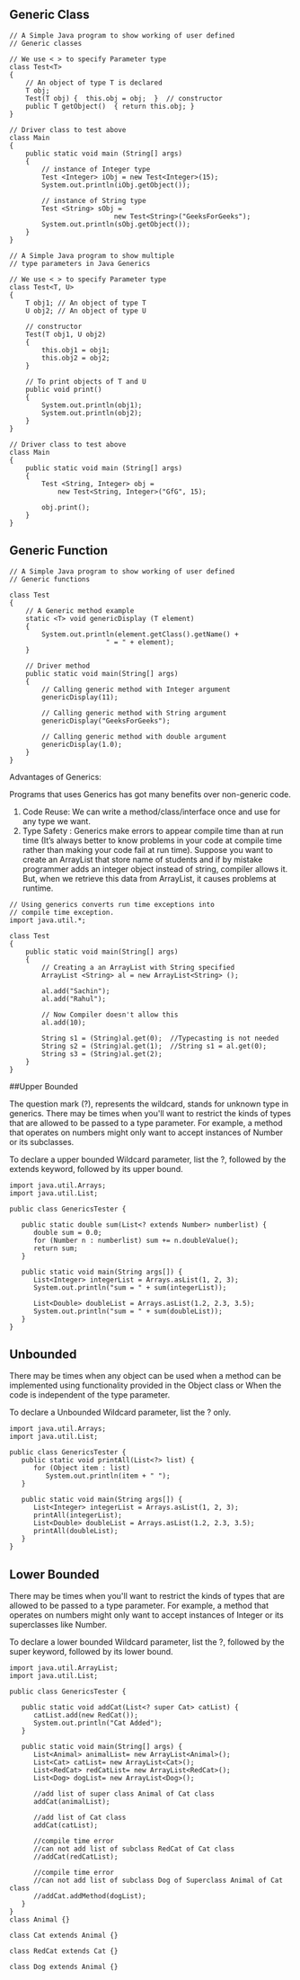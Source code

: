 ## Generic Class
```
// A Simple Java program to show working of user defined 
// Generic classes 
   
// We use < > to specify Parameter type 
class Test<T> 
{ 
    // An object of type T is declared 
    T obj; 
    Test(T obj) {  this.obj = obj;  }  // constructor 
    public T getObject()  { return this.obj; } 
} 
   
// Driver class to test above 
class Main 
{ 
    public static void main (String[] args) 
    { 
        // instance of Integer type 
        Test <Integer> iObj = new Test<Integer>(15); 
        System.out.println(iObj.getObject()); 
   
        // instance of String type 
        Test <String> sObj = 
                          new Test<String>("GeeksForGeeks"); 
        System.out.println(sObj.getObject()); 
    } 
}
```

```
// A Simple Java program to show multiple 
// type parameters in Java Generics 

// We use < > to specify Parameter type 
class Test<T, U> 
{ 
	T obj1; // An object of type T 
	U obj2; // An object of type U 

	// constructor 
	Test(T obj1, U obj2) 
	{ 
		this.obj1 = obj1; 
		this.obj2 = obj2; 
	} 

	// To print objects of T and U 
	public void print() 
	{ 
		System.out.println(obj1); 
		System.out.println(obj2); 
	} 
} 

// Driver class to test above 
class Main 
{ 
	public static void main (String[] args) 
	{ 
		Test <String, Integer> obj = 
			new Test<String, Integer>("GfG", 15); 

		obj.print(); 
	} 
}
```

## Generic Function
```
// A Simple Java program to show working of user defined 
// Generic functions 

class Test 
{ 
	// A Generic method example 
	static <T> void genericDisplay (T element) 
	{ 
		System.out.println(element.getClass().getName() + 
						" = " + element); 
	} 

	// Driver method 
	public static void main(String[] args) 
	{ 
		// Calling generic method with Integer argument 
		genericDisplay(11); 

		// Calling generic method with String argument 
		genericDisplay("GeeksForGeeks"); 

		// Calling generic method with double argument 
		genericDisplay(1.0); 
	} 
}
```

Advantages of Generics:

Programs that uses Generics has got many benefits over non-generic code.
1. Code Reuse: We can write a method/class/interface once and use for any type we want.
2. Type Safety : Generics make errors to appear compile time than at run time (It’s always better to know problems in your code at compile time rather than making your code fail at run time). Suppose you want to create an ArrayList that store name of students and if by mistake programmer adds an integer object instead of string, compiler allows it. But, when we retrieve this data from ArrayList, it causes problems at runtime.

```
// Using generics converts run time exceptions into 
// compile time exception. 
import java.util.*; 

class Test 
{ 
	public static void main(String[] args) 
	{ 
		// Creating a an ArrayList with String specified 
		ArrayList <String> al = new ArrayList<String> (); 

		al.add("Sachin"); 
		al.add("Rahul"); 

		// Now Compiler doesn't allow this 
		al.add(10); 

		String s1 = (String)al.get(0);  //Typecasting is not needed 
		String s2 = (String)al.get(1);  //String s1 = al.get(0);
		String s3 = (String)al.get(2); 
	} 
} 
```

##Upper Bounded

The question mark (?), represents the wildcard, stands for unknown type in generics. There may be times when you'll want to restrict the kinds of types that are allowed to be passed to a type parameter. For example, a method that operates on numbers might only want to accept instances of Number or its subclasses.

To declare a upper bounded Wildcard parameter, list the ?, followed by the extends keyword, followed by its upper bound.

```
import java.util.Arrays;
import java.util.List;

public class GenericsTester {

   public static double sum(List<? extends Number> numberlist) {
      double sum = 0.0;
      for (Number n : numberlist) sum += n.doubleValue();
      return sum;
   }

   public static void main(String args[]) {
      List<Integer> integerList = Arrays.asList(1, 2, 3);
      System.out.println("sum = " + sum(integerList));

      List<Double> doubleList = Arrays.asList(1.2, 2.3, 3.5);
      System.out.println("sum = " + sum(doubleList));
   }
}
```

## Unbounded
There may be times when any object can be used when a method can be implemented using functionality provided in the Object class or When the code is independent of the type parameter.

To declare a Unbounded Wildcard parameter, list the ? only.
```
import java.util.Arrays;
import java.util.List;

public class GenericsTester {
   public static void printAll(List<?> list) {
      for (Object item : list)
         System.out.println(item + " ");
   }

   public static void main(String args[]) {
      List<Integer> integerList = Arrays.asList(1, 2, 3);
      printAll(integerList);
      List<Double> doubleList = Arrays.asList(1.2, 2.3, 3.5);
      printAll(doubleList);
   }
}
```

## Lower Bounded
There may be times when you'll want to restrict the kinds of types that are allowed to be passed to a type parameter. For example, a method that operates on numbers might only want to accept instances of Integer or its superclasses like Number.

To declare a lower bounded Wildcard parameter, list the ?, followed by the super keyword, followed by its lower bound.

```
import java.util.ArrayList;
import java.util.List;

public class GenericsTester {

   public static void addCat(List<? super Cat> catList) {
      catList.add(new RedCat());
      System.out.println("Cat Added");
   }

   public static void main(String[] args) {
      List<Animal> animalList= new ArrayList<Animal>();
      List<Cat> catList= new ArrayList<Cat>();
      List<RedCat> redCatList= new ArrayList<RedCat>();
      List<Dog> dogList= new ArrayList<Dog>();

      //add list of super class Animal of Cat class
      addCat(animalList);

      //add list of Cat class
      addCat(catList);

      //compile time error
      //can not add list of subclass RedCat of Cat class
      //addCat(redCatList);

      //compile time error
      //can not add list of subclass Dog of Superclass Animal of Cat class
      //addCat.addMethod(dogList); 
   }
}
class Animal {}

class Cat extends Animal {}

class RedCat extends Cat {}

class Dog extends Animal {}
```